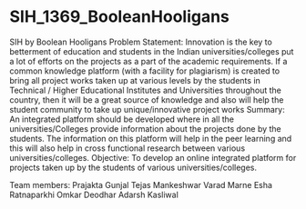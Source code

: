 # SIH_1369_BooleanHooligans

SIH by Boolean Hooligans
Problem Statement:
Innovation is the key to betterment of education and students in the Indian universities/colleges put a lot of efforts on the projects as a part of the academic requirements. If a common knowledge platform (with a facility for plagiarism) is created to bring all project works taken up at various levels by the students in Technical / Higher Educational Institutes and Universities throughout the country, then it will be a great source of knowledge and also will help the student community to take up unique/innovative project works Summary: An integrated platform should be developed where in all the universities/Colleges provide information about the projects done by the students. The information on this platform will help in the peer learning and this will also help in cross functional research between various universities/colleges. Objective: To develop an online integrated platform for projects taken up by the students of various universities/colleges.

Team members:
Prajakta Gunjal
Tejas Mankeshwar
Varad Marne
Esha Ratnaparkhi
Omkar Deodhar
Adarsh Kasliwal
